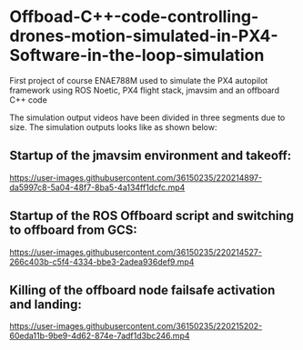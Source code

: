 # Offboad-C++-code-controlling-drones-motion-simulated-in-PX4-Software-in-the-loop-simulation
First project of course ENAE788M used to simulate the PX4 autopilot framework using ROS Noetic, PX4 flight stack, jmavsim and an offboard C++ code

The simulation output videos have been divided in three segments due to size. The simulation outputs looks like as shown below:


## Startup of the jmavsim environment and takeoff:

https://user-images.githubusercontent.com/36150235/220214897-da5997c8-5a04-48f7-8ba5-4a134ff1dcfc.mp4


## Startup of the ROS Offboard script and switching to offboard from GCS:

https://user-images.githubusercontent.com/36150235/220214527-266c403b-c5f4-4334-bbe3-2adea936def9.mp4


## Killing of the offboard node failsafe activation and landing:

https://user-images.githubusercontent.com/36150235/220215202-60eda11b-9be9-4d62-874e-7adf1d3bc246.mp4


